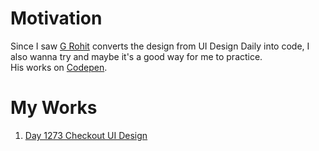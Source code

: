 # Motivation
Since I saw [G Rohit](https://codepen.io/grohit) converts the design from UI Design Daily into code, I also wanna try and maybe it's a good way for me to practice.  
His works on [Codepen](https://codepen.io/collection/AxryjG?cursor=ZD0wJm89MCZwPTEmdj00).

# My Works
1. [Day 1273 Checkout UI Design](https://uier.github.io/ui-design-daily/Day-1273-Checkout-UI-Design)

